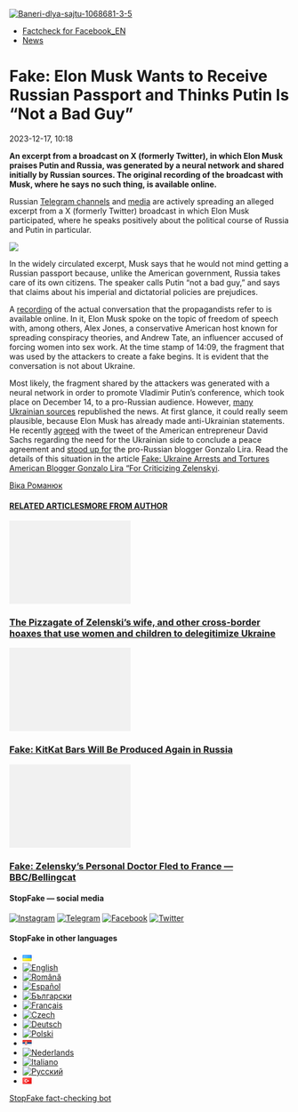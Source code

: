 [![](https://www.stopfake.org/content/uploads/2023/12/Baneri-dlya-sajtu-1068681-3-5.png "Baneri-dlya-sajtu-1068681-3-5")](https://www.stopfake.org/content/uploads/2023/12/Baneri-dlya-sajtu-1068681-3-5.png)

*   [Factcheck for Facebook\_EN](https://www.stopfake.org/en/category/factcheck-facebook-en/)
*   [News](https://www.stopfake.org/en/category/news/)

Fake: Elon Musk Wants to Receive Russian Passport and Thinks Putin Is “Not a Bad Guy” 
======================================================================================

2023-12-17, 10:18

[](https://www.facebook.com/sharer/sharer.php?u=https%3A%2F%2Fwww.stopfake.org%2Fen%2Ffake-elon-musk-wants-to-receive-russian-passport-and-thinks-putin-is-not-a-bad-guy%2F "Facebook")[](viber://forward?text=Fake%3A%20Elon%20Musk%20Wants%20to%20Receive%20Russian%20Passport%20and%20Thinks%20Putin%20Is%20%E2%80%9CNot%20a%20Bad%20Guy%E2%80%9D%C2%A0%20https%3A%2F%2Fwww.stopfake.org%2Fen%2Ffake-elon-musk-wants-to-receive-russian-passport-and-thinks-putin-is-not-a-bad-guy%2F "Viber")[](https://twitter.com/intent/tweet?text=Fake%3A%20Elon%20Musk%20Wants%20to%20Receive%20Russian%20Passport%20and%20Thinks%20Putin%20Is%20%E2%80%9CNot%20a%20Bad%20Guy%E2%80%9D%C2%A0&url=https%3A%2F%2Fwww.stopfake.org%2Fen%2Ffake-elon-musk-wants-to-receive-russian-passport-and-thinks-putin-is-not-a-bad-guy%2F "X")[](https://api.whatsapp.com/send?text=Fake%3A%20Elon%20Musk%20Wants%20to%20Receive%20Russian%20Passport%20and%20Thinks%20Putin%20Is%20%E2%80%9CNot%20a%20Bad%20Guy%E2%80%9D%C2%A0%20https%3A%2F%2Fwww.stopfake.org%2Fen%2Ffake-elon-musk-wants-to-receive-russian-passport-and-thinks-putin-is-not-a-bad-guy%2F "Whatsapp")[](https://www.stopfake.org/en/fake-elon-musk-wants-to-receive-russian-passport-and-thinks-putin-is-not-a-bad-guy/)[](https://telegram.me/share/url?url=https%3A%2F%2Fwww.stopfake.org%2Fen%2Ffake-elon-musk-wants-to-receive-russian-passport-and-thinks-putin-is-not-a-bad-guy%2F&text=Fake%3A%20Elon%20Musk%20Wants%20to%20Receive%20Russian%20Passport%20and%20Thinks%20Putin%20Is%20%E2%80%9CNot%20a%20Bad%20Guy%E2%80%9D%C2%A0 "Telegram")[](https://www.instagram.com/ "Instagram")

  

**An excerpt from a broadcast on X (formerly Twitter), in which Elon Musk praises Putin and Russia, was generated by a neural network and shared initially by Russian sources. The original recording of the broadcast with Musk, where he says no such thing, is available online.**

Russian [Telegram channels](https://archive.is/4w4iU) and [media](https://archive.ph/Cr9RC) are actively spreading an alleged excerpt from a X (formerly Twitter) broadcast in which Elon Musk participated, where he speaks positively about the political course of Russia and Putin in particular.

![](https://www.stopfake.org/content/uploads/2023/12/pasted-image-0-11.png)

In the widely circulated excerpt, Musk says that he would not mind getting a Russian passport because, unlike the American government, Russia takes care of its own citizens. The speaker calls Putin “not a bad guy,” and says that claims about his imperial and dictatorial policies are prejudices.

A [recording](https://www.youtube.com/watch?v=2BIlwnYzkZg&ab_channel=DiyaTV) of the actual conversation that the propagandists refer to is available online. In it, Elon Musk spoke on the topic of freedom of speech with, among others, Alex Jones, a conservative American host known for spreading conspiracy theories, and Andrew Tate, an influencer accused of forcing women into sex work. At the time stamp of 14:09, the fragment that was used by the attackers to create a fake begins. It is evident that the conversation is not about Ukraine.

Most likely, the fragment shared by the attackers was generated with a neural network in order to promote Vladimir Putin’s conference, which took place on December 14, to a pro-Russian audience. However, [many](https://www.unian.ua/world/putin-nepoganiy-muzhik-ilon-mask-hoche-rosiyskiy-pasport-audio-12483375.html?_gl=1*u1mj5o*_ga*MTY5MDY1NDk0MS4xNzAyNTkxNTAx*_ga_TECJ2YKWSJ*MTcwMjc0NzQ1OS4zLjAuMTcwMjc0NzQ2MS41OC4wLjA.*_ga_DENC12J6P3*MTcwMjc0NzQ1OS4zLjAuMTcwMjc0NzQ2MS41OC4wLjA.) [Ukrainian sources](https://podrobnosti.ua/2486639-putn-nepoganij-muzhik-lon-mask-zajaviv-scho-ne-proti-otrimati-rosjskij-pasport-audo.html) republished the news. At first glance, it could really seem plausible, because Elon Musk has already made anti-Ukrainian statements. He recently [agreed](https://twitter.com/clashreport/status/1734817147786780718) with the tweet of the American entrepreneur David Sachs regarding the need for the Ukrainian side to conclude a peace agreement and [stood up for](https://archive.ph/6V7Ux) the pro-Russian blogger Gonzalo Lira. Read the details of this situation in the article [Fake: Ukraine Arrests and Tortures American Blogger Gonzalo Lira “For Criticizing Zelenskyi](https://www.stopfake.org/en/fake-ukraine-arrests-and-tortures-american-blogger-gonzalo-lira-for-criticizing-zelenskyi/). 

  

[](https://www.facebook.com/sharer/sharer.php?u=https%3A%2F%2Fwww.stopfake.org%2Fen%2Ffake-elon-musk-wants-to-receive-russian-passport-and-thinks-putin-is-not-a-bad-guy%2F "Facebook")[](viber://forward?text=Fake%3A%20Elon%20Musk%20Wants%20to%20Receive%20Russian%20Passport%20and%20Thinks%20Putin%20Is%20%E2%80%9CNot%20a%20Bad%20Guy%E2%80%9D%C2%A0%20https%3A%2F%2Fwww.stopfake.org%2Fen%2Ffake-elon-musk-wants-to-receive-russian-passport-and-thinks-putin-is-not-a-bad-guy%2F "Viber")[](https://twitter.com/intent/tweet?text=Fake%3A%20Elon%20Musk%20Wants%20to%20Receive%20Russian%20Passport%20and%20Thinks%20Putin%20Is%20%E2%80%9CNot%20a%20Bad%20Guy%E2%80%9D%C2%A0&url=https%3A%2F%2Fwww.stopfake.org%2Fen%2Ffake-elon-musk-wants-to-receive-russian-passport-and-thinks-putin-is-not-a-bad-guy%2F "X")[](https://api.whatsapp.com/send?text=Fake%3A%20Elon%20Musk%20Wants%20to%20Receive%20Russian%20Passport%20and%20Thinks%20Putin%20Is%20%E2%80%9CNot%20a%20Bad%20Guy%E2%80%9D%C2%A0%20https%3A%2F%2Fwww.stopfake.org%2Fen%2Ffake-elon-musk-wants-to-receive-russian-passport-and-thinks-putin-is-not-a-bad-guy%2F "Whatsapp")[](https://www.stopfake.org/en/fake-elon-musk-wants-to-receive-russian-passport-and-thinks-putin-is-not-a-bad-guy/)[](https://telegram.me/share/url?url=https%3A%2F%2Fwww.stopfake.org%2Fen%2Ffake-elon-musk-wants-to-receive-russian-passport-and-thinks-putin-is-not-a-bad-guy%2F&text=Fake%3A%20Elon%20Musk%20Wants%20to%20Receive%20Russian%20Passport%20and%20Thinks%20Putin%20Is%20%E2%80%9CNot%20a%20Bad%20Guy%E2%80%9D%C2%A0 "Telegram")[](https://www.instagram.com/ "Instagram")

[Віка Романюк](#)

#### [RELATED ARTICLES](#)[MORE FROM AUTHOR](#)

[![](data:image/png;base64,iVBORw0KGgoAAAANSUhEUgAAANoAAACWAQMAAACCSQSPAAAAA1BMVEWurq51dlI4AAAAAXRSTlMmkutdmwAAABpJREFUWMPtwQENAAAAwiD7p7bHBwwAAAAg7RD+AAGXD7BoAAAAAElFTkSuQmCC "The Pizzagate of Zelenski’s wife, and other cross-border hoaxes that use women and children to delegitimize Ukraine")](https://www.stopfake.org/en/the-pizzagate-of-zelenski-s-wife-and-other-cross-border-hoaxes-that-use-women-and-children-to-delegitimize-ukraine/ "The Pizzagate of Zelenski’s wife, and other cross-border hoaxes that use women and children to delegitimize Ukraine")

### [The Pizzagate of Zelenski’s wife, and other cross-border hoaxes that use women and children to delegitimize Ukraine](https://www.stopfake.org/en/the-pizzagate-of-zelenski-s-wife-and-other-cross-border-hoaxes-that-use-women-and-children-to-delegitimize-ukraine/ "The Pizzagate of Zelenski’s wife, and other cross-border hoaxes that use women and children to delegitimize Ukraine")

[![](data:image/png;base64,iVBORw0KGgoAAAANSUhEUgAAANoAAACWAQMAAACCSQSPAAAAA1BMVEWurq51dlI4AAAAAXRSTlMmkutdmwAAABpJREFUWMPtwQENAAAAwiD7p7bHBwwAAAAg7RD+AAGXD7BoAAAAAElFTkSuQmCC "Fake: KitKat Bars Will Be Produced Again in Russia")](https://www.stopfake.org/en/fake-kitkat-bars-will-be-produced-again-in-russia/ "Fake: KitKat Bars Will Be Produced Again in Russia")

### [Fake: KitKat Bars Will Be Produced Again in Russia](https://www.stopfake.org/en/fake-kitkat-bars-will-be-produced-again-in-russia/ "Fake: KitKat Bars Will Be Produced Again in Russia")

[![](data:image/png;base64,iVBORw0KGgoAAAANSUhEUgAAANoAAACWAQMAAACCSQSPAAAAA1BMVEWurq51dlI4AAAAAXRSTlMmkutdmwAAABpJREFUWMPtwQENAAAAwiD7p7bHBwwAAAAg7RD+AAGXD7BoAAAAAElFTkSuQmCC "Fake: Zelensky’s Personal Doctor Fled to France — BBC/Bellingcat")](https://www.stopfake.org/en/fake-zelensky-s-personal-doctor-fled-to-france-bbc-bellingcat/ "Fake: Zelensky’s Personal Doctor Fled to France — BBC/Bellingcat")

### [Fake: Zelensky’s Personal Doctor Fled to France — BBC/Bellingcat](https://www.stopfake.org/en/fake-zelensky-s-personal-doctor-fled-to-france-bbc-bellingcat/ "Fake: Zelensky’s Personal Doctor Fled to France — BBC/Bellingcat")

[](#)[](#)

#### StopFake — social media

[![Instagram](https://www.stopfake.org/content/uploads/2020/09/inAsset-1.png)](https://www.instagram.com/stopfakingnews/) [![Telegram](https://www.stopfake.org/content/uploads/2020/09/teAsset-1.png)](https://t.me/StopFake) [![Facebook](https://www.stopfake.org/content/uploads/2020/10/facebook.png)](https://www.facebook.com/stopfakeukraine) [![Twitter](https://www.stopfake.org/content/uploads/2024/03/twitter_x_new_logo_x_rounded_icon_256078.png)](https://twitter.com/StopFakingNews)

#### StopFake in other languages

*   [![Українська](data:image/png;base64,iVBORw0KGgoAAAANSUhEUgAAABAAAAALCAMAAABBPP0LAAAAb1BMVEUAhP8AfP0Ac/oAZ/UAV/B5yv9wxv5iwf1WvP1Ot/gAQOlMt/1Bs/s1rfkpqPdBsfYdovUAkciK0edqwuBautpNtdZAr9IATZr43QD8/GX6+kn5+Tr4+C329iD09BTy8g309DHguQDy8iruzwDnwwAuoRPoAAAASElEQVR4AU3MAQYDQRAF0Ve9WRAQYO5/zUgSDIxf8DQdiGR3I7v0YOLS3ns4PPt8Wq86vn6vVht7NRzG0OHRSpDb8Gt5IvjAHy/kBL+aIRygAAAAAElFTkSuQmCC)](https://www.stopfake.org/uk/fejk-ilon-mask-hoche-otrimati-rosijske-gromadyanstvo-ta-vvazhaye-putina-nepoganim-hloptsem/)
*   [![English](/content/polylang/en_US.png)](https://www.stopfake.org/en/fake-elon-musk-wants-to-receive-russian-passport-and-thinks-putin-is-not-a-bad-guy/)
*   [![Română](/content/polylang/ro_RO.png)](https://www.stopfake.org/ro/pagina-principala/)
*   [![Español](/content/polylang/es_ES.png)](https://www.stopfake.org/es/falso-elon-musk-desea-obtener-la-nacionalidad-rusa-y-considera-a-putin-un-buen-hombre/)
*   [![Български](/content/polylang/bg_BG.png)](https://www.stopfake.org/bg/nachalo/)
*   [![Français](/content/polylang/fr_FR.png)](https://www.stopfake.org/fr/accueil/)
*   [![Czech](/content/polylang/cs_CZ.png)](https://www.stopfake.org/cz/domu/)
*   [![Deutsch](/content/polylang/de_DE.png)](https://www.stopfake.org/de/start/)
*   [![Polski](/content/polylang/pl_PL.png)](https://www.stopfake.org/pl/strona-glowna/)
*   [![Српски језик](data:image/png;base64,iVBORw0KGgoAAAANSUhEUgAAABAAAAALCAMAAABBPP0LAAAAbFBMVEXkAADhAADbAADSAADMAADHAADzY1jnXlTcWVDBAADoNjbWMjPogFXlflTNPkL19XYAHno2grgAWqLto6TwubkAVZkwc6QAGmwAHXc1f7b19fXy8vLuxMU0frPaeHrSXWDm5ubrztDPb3Pr6+sXdtjeAAAAVklEQVR4AQXBQQqCABRAwXn5E4lo0/3vGK2SMJtJQkjUFQTRZFQd4DCw5ASYR+lr/S1Qs7XrXjtgzO6WE2Aux+b18L4H53qB57o+wybTyU7wwWw4APAHXWkRm6nRMmoAAAAASUVORK5CYII=)](https://www.stopfake.org/sr/naslovna/)
*   [![Nederlands](/content/polylang/nl_NL.png)](https://www.stopfake.org/nl/home-2/)
*   [![Italiano](/content/polylang/it_IT.png)](https://www.stopfake.org/it/home/)
*   [![Русский](/content/polylang/ru_RU.png)](https://www.stopfake.org/ru/glavnaya-2/)
*   [![Türkçe](data:image/png;base64,iVBORw0KGgoAAAANSUhEUgAAABAAAAALCAMAAABBPP0LAAAARVBMVEX+AAD3AADwAAD+fHz9cHH7ZGT9WVn6UFDpAAD9oKD5Q0P5OTn2MzP1Kir7ubr65ub1Gxv69PTzDw/kAAD319ffAAD4iooXHQ3FAAAAYklEQVR4AT3HhW0EQRQD0Oc/KG3/dQYEYTg2O+4IQbTHydWt0fw2Sfz8Fuw51+U3On7a6/pc/as1UZLDyuq13lWOwpdPn3+v7XJiDD3DR1N87Qr5WXX9zyQ9opEIOwkmDgr/ZXASmpFRqe0AAAAASUVORK5CYII=)](https://www.stopfake.org/tr/ana-sayfa-2/)

[StopFake fact-checking bot](https://t.me/StopFakeUkraine_bot)
